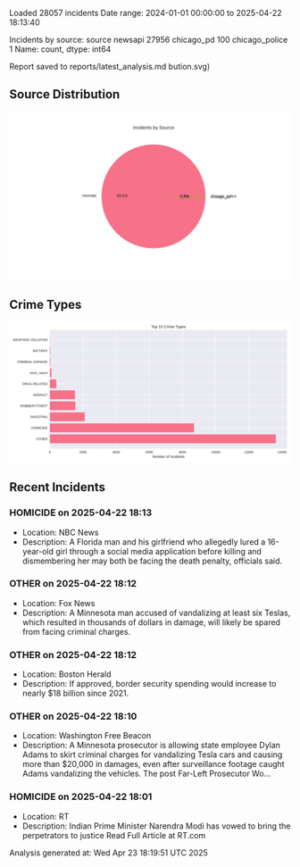 
Loaded 28057 incidents
Date range: 2024-01-01 00:00:00 to 2025-04-22 18:13:40

Incidents by source:
source
newsapi           27956
chicago_pd          100
chicago_police        1
Name: count, dtype: int64

Report saved to reports/latest_analysis.md
bution.svg)

## Source Distribution
![Source Distribution](images/source_distribution.svg)

## Crime Types
![Crime Types](images/crime_types.svg)

## Recent Incidents

### HOMICIDE on 2025-04-22 18:13
- Location: NBC News
- Description: A Florida man and his girlfriend who allegedly lured a 16-year-old girl through a social media application before killing and dismembering her may both be facing the death penalty, officials said.


### OTHER on 2025-04-22 18:12
- Location: Fox News
- Description: A Minnesota man accused of vandalizing at least six Teslas, which resulted in thousands of dollars in damage, will likely be spared from facing criminal charges.


### OTHER on 2025-04-22 18:12
- Location: Boston Herald
- Description: If approved, border security spending would increase to nearly $18 billion since 2021.


### OTHER on 2025-04-22 18:10
- Location: Washington Free Beacon
- Description: A Minnesota prosecutor is allowing state employee Dylan Adams to skirt criminal charges for vandalizing Tesla cars and causing more than $20,000 in damages, even after surveillance footage caught Adams vandalizing the vehicles.
The post Far-Left Prosecutor Wo…


### HOMICIDE on 2025-04-22 18:01
- Location: RT
- Description: Indian Prime Minister Narendra Modi has vowed to bring the perpetrators to justice Read Full Article at RT.com

Analysis generated at: Wed Apr 23 18:19:51 UTC 2025
